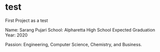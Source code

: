 # test
First Project as a test
 
Name: Sarang Pujari 
School: Alpharetta High School
Expected Graduation Year: 2020

Passion: Engineering, Computer Science, Chemistry, and Business. 
